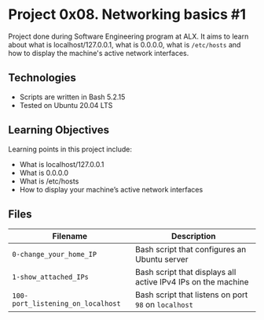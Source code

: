 # Project 0x08. Networking basics #1
Project done during Software Engineering program at ALX.
It aims to learn about what is localhost/127.0.0.1, what is 0.0.0.0, what is `/etc/hosts` and how to display the machine's active network interfaces.

## Technologies
* Scripts are written in Bash 5.2.15
* Tested on Ubuntu 20.04 LTS

## Learning Objectives
Learning points in this project include:

* What is localhost/127.0.0.1
* What is 0.0.0.0
* What is /etc/hosts
* How to display your machine’s active network interfaces

## Files

| Filename | Description |
| -------- | ----------- |
| `0-change_your_home_IP` | Bash script that configures an Ubuntu server |
| `1-show_attached_IPs` | Bash script that displays all active IPv4 IPs on the machine |
| `100-port_listening_on_localhost` | Bash script that listens on port `98` on `localhost` |

